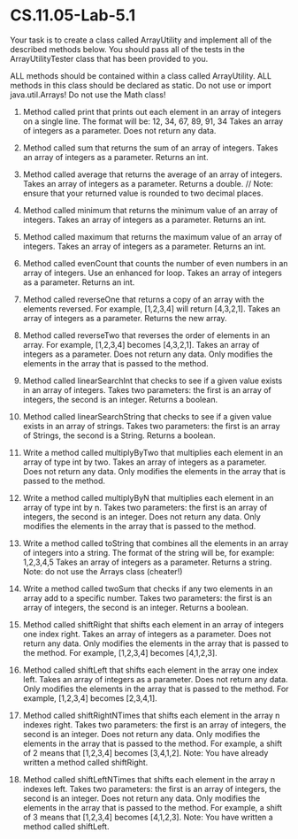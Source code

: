 # CS.11.05-Lab-5.1

Your task is to create a class called ArrayUtility and implement all of the described methods below.
You should pass all of the tests in the ArrayUtilityTester class that has been provided to you.

ALL methods should be contained within a class called ArrayUtility.
ALL methods in this class should be declared as static. 
Do not use or import java.util.Arrays! 
Do not use the Math class!

1. Method called print that prints out each element in an array of integers on a single line.
The format will be: 12, 34, 67, 89, 91, 34
Takes an array of integers as a parameter. 
Does not return any data.

2. Method called sum that returns the sum of an array of integers. 
	Takes an array of integers as a parameter. 
Returns an int.

3. Method called average that returns the average of an array of integers. 
	Takes an array of integers as a parameter. 
Returns a double.
// Note: ensure that your returned value is rounded to two decimal places. 

4. Method called minimum that returns the minimum value of an array of integers. 
Takes an array of integers as a parameter. 
Returns an int.

5. Method called maximum that returns the maximum value of an array of integers. 
	Takes an array of integers as a parameter. 
Returns an int.

6. Method called evenCount that counts the number of even numbers in an array of integers. Use an enhanced for loop. 
	Takes an array of integers as a parameter. 
Returns an int. 
	
7. Method called reverseOne that returns a copy of an array with the elements reversed. For example, [1,2,3,4] will return [4,3,2,1]. 
Takes an array of integers as a parameter. 
Returns the new array. 


8. Method called reverseTwo that reverses the order of elements in an array. For example, [1,2,3,4] becomes [4,3,2,1]. 
Takes an array of integers as a parameter. 
Does not return any data. Only modifies the elements in the array that is passed to the method. 

9. Method called linearSearchInt that checks to see if a given value exists in an array of integers.
Takes two parameters: the first is an array of integers, the second is an integer. 
     	Returns a boolean.
     	
10. Method called linearSearchString that checks to see if a given value exists in an array of strings.
Takes two parameters: the first is an array of Strings, the second is a String. 
     	Returns a boolean.

11. Write a method called multiplyByTwo that multiplies each element in an array of type int by two.
Takes an array of integers as a parameter.    
  	Does not return any data. Only modifies the elements in the array that is passed to the method. 
    
12. Write a method called multiplyByN that multiplies each element in an array of type int by n.
Takes two parameters: the first is an array of integers, the second is an integer. 
     	Does not return any data. Only modifies the elements in the array that is passed to the method. 
     	
13. Write a method called toString that combines all the elements in an array of integers into a string. The format of the string will be, for example: 1,2,3,4,5
	Takes an array of integers as a parameter. 
     	Returns a string.
Note: do not use the Arrays class (cheater!)

14. Write a method called twoSum that checks if any two elements in an array add to a specific number.
Takes two parameters: the first is an array of integers, the second is an integer. 
     	Returns a boolean.
	
15. Method called shiftRight that shifts each element in an array of integers one index right. 
Takes an array of integers as a parameter. 
Does not return any data. Only modifies the elements in the array that is passed to the method. 
	 For example, [1,2,3,4] becomes [4,1,2,3]. 

16. Method called shiftLeft that shifts each element in the array one index left. 
Takes an array of integers as a parameter. 
Does not return any data. Only modifies the elements in the array that is passed to the method. 
	For example, [1,2,3,4] becomes [2,3,4,1]. 

17. Method called shiftRightNTimes that shifts each element in the array n indexes right. 
Takes two parameters: the first is an array of integers, the second is an integer. 
Does not return any data. Only modifies the elements in the array that is passed to the method. 
	For example, a shift of 2 means that [1,2,3,4] becomes [3,4,1,2]. 
	Note: You have already written a method called shiftRight. 

18. Method called shiftLeftNTimes that shifts each element in the array n indexes left. 
Takes two parameters: the first is an array of integers, the second is an integer. 
Does not return any data. Only modifies the elements in the array that is passed to the method. 
	For example, a shift of 3 means that [1,2,3,4] becomes [4,1,2,3]. 
Note: You have written a method called shiftLeft.


